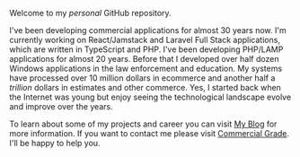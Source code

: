 Welcome to my <em>personal</em> GitHub repository.

I've been developing commercial applications for almost 30 years now.  I'm currently working on React/Jamstack and Laravel Full Stack applications, which are written in TypeScript and PHP.  I've been developing PHP/LAMP applications for almost 20 years.  Before that I developed over half dozen Windows applications in the law enforcement and education.  My systems have processed over 10 million dollars in ecommerce and another half a <em>trillion</em> dollars in estimates and other commerce. Yes, I started back when the Internet was young but enjoy seeing the technological landscape evolve and improve over the years.

To learn about some of my projects and career you can visit [My Blog](https://paulbonnette.app) for more information.  If you want to contact me please visit [Commercial Grade](https://commercialgrade.com/contact-us/).  I'll be happy to help you.
